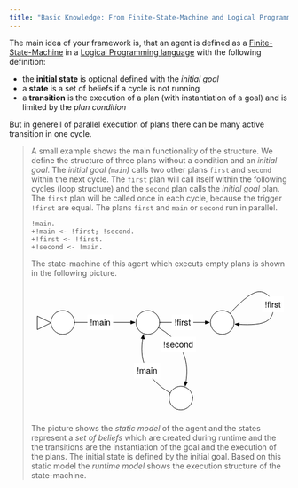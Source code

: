 ```yaml
---
title: "Basic Knowledge: From Finite-State-Machine and Logical Programming to an Agent"
---
```


The main idea of your framework is, that an agent is defined as a [Finite-State-Machine](../basic-finitestatemachine) in a [Logical Programming language](../basic-logicalprogramming) with the following definition:

* the __initial state__ is optional defined with the _initial goal_
* a __state__ is a set of beliefs if a cycle is not running
* a __transition__ is the execution of a plan (with instantiation of a goal) and is limited by the _plan condition_

But in generell of parallel execution of plans there can be many active transition in one cycle. 

> A small example shows the main functionality of the structure. We define the structure of three plans without a condition and an _initial goal_. The _initial goal (```main```)_ calls two other plans ```first``` and ```second``` within the next cycle. The ```first``` plan will call itself within the following cycles (loop structure) and the ```second``` plan calls the _initial goal_ plan.  The ```first``` plan will be called once in each cycle, because the trigger ```!first``` are equal. The plans ```first``` and ```main``` or ```second``` run in parallel.
> 
> <pre><code class="lightjason">!main.
> +!main <- !first; !second.
> +!first <- !first.
> +!second <- !main.
> </code></pre>
> 
> The state-machine of this agent which executs empty plans is shown in the following picture.
>
> <svg xmlns="http://www.w3.org/2000/svg" xmlns:xl="http://www.w3.org/1999/xlink" version="1.1" viewBox="71 51 490 248" width="490pt" height="248pt" xmlns:dc="http://purl.org/dc/elements/1.1/"><metadata> Produced by OmniGraffle 6.6.1 <dc:date>2016-09-18 19:43:24 +0000</dc:date></metadata><defs><marker orient="auto" overflow="visible" markerUnits="strokeWidth" id="FilledArrow_Marker" viewBox="-1 -4 10 8" markerWidth="10" markerHeight="8" color="black"><g><path d="M 8 0 L 0 -3 L 0 3 Z" fill="currentColor" stroke="currentColor" stroke-width="1"/></g></marker><marker orient="auto" overflow="visible" markerUnits="strokeWidth" id="FilledArrow_Marker_2" viewBox="-9 -4 10 8" markerWidth="10" markerHeight="8" color="black"><g><path d="M -8 0 L 0 3 L 0 -3 Z" fill="currentColor" stroke="currentColor" stroke-width="1"/></g></marker><font-face font-family="Helvetica Neue" font-size="16" panose-1="2 0 5 3 0 0 0 2 0 4" units-per-em="1000" underline-position="-100" underline-thickness="50" slope="0" x-height="517" cap-height="714" ascent="951.99585" descent="-212.99744" font-weight="500"><font-face-src><font-face-name name="HelveticaNeue"/></font-face-src></font-face></defs><g stroke="none" stroke-opacity="1" stroke-dasharray="none" fill="none" fill-opacity="1"><g><circle id="init" cx="130.5" cy="121.5" r="22.500036" fill="white"/><circle cx="130.5" cy="121.5" r="22.500036" stroke="black" stroke-linecap="round" stroke-linejoin="round" stroke-width="1"/><path d="M 82.5 109.5 L 108 122.25 L 82.5 135 Z" fill="white"/><path d="M 82.5 109.5 L 108 122.25 L 82.5 135 Z" stroke="black" stroke-linecap="round" stroke-linejoin="round" stroke-width="1"/><circle id="main" cx="292.5" cy="121.5" r="22.500036" fill="white"/><circle cx="292.5" cy="121.5" r="22.500036" stroke="black" stroke-linecap="round" stroke-linejoin="round" stroke-width="1"/><circle id="first" cx="434.3764" cy="121.5" r="22.500036" fill="white"/><circle cx="434.3764" cy="121.5" r="22.500036" stroke="black" stroke-linecap="round" stroke-linejoin="round" stroke-width="1"/><circle id="second" cx="355.5" cy="265.5" r="22.500036" fill="white"/><circle cx="355.5" cy="265.5" r="22.500036" stroke="black" stroke-linecap="round" stroke-linejoin="round" stroke-width="1"/><line x1="153.00001" y1="121.5" x2="260.09999" y2="121.5" marker-end="url(#FilledArrow_Marker)" stroke="black" stroke-linecap="round" stroke-linejoin="round" stroke-width="1"/><line x1="315.00001" y1="121.5" x2="401.9764" y2="121.5" marker-end="url(#FilledArrow_Marker)" stroke="black" stroke-linecap="round" stroke-linejoin="round" stroke-width="1"/><path d="M 312.76819 131.283986 C 328.62153 140.46309 349.65398 156.35196 360 180 C 368.30788 198.98943 367.90656 218.82563 365.10382 234.60593" marker-end="url(#FilledArrow_Marker)" stroke="black" stroke-linecap="round" stroke-linejoin="round" stroke-width="1"/><path d="M 282.89618 152.39407 C 280.09344 168.17438 279.69212 188.01057 288 207 C 298.34602 230.64805 319.37848 246.53692 335.23182 255.71602" marker-start="url(#FilledArrow_Marker_2)" stroke="black" stroke-linecap="round" stroke-linejoin="round" stroke-width="1"/><path d="M 448.93856 104.34639 C 464.21743 87.37744 488.17005 63.812963 504 63 C 528.8242 61.725127 541.7247 100.42666 522 117 C 511.4142 125.89452 486.95324 126.53818 466.55897 125.22525" marker-end="url(#FilledArrow_Marker)" stroke="black" stroke-linecap="round" stroke-linejoin="round" stroke-width="1"/><rect x="177.51519" y="106.5" width="49" height="30" fill="white"/><text transform="translate(182.51519 112.276)" fill="black"><tspan font-family="Helvetica Neue" font-size="16" font-weight="500" fill="black" x=".084" y="15" textLength="38.832">!main</tspan></text><rect x="338.20016" y="106.5" width="41" height="30" fill="white"/><text transform="translate(343.20016 112.276)" fill="black"><tspan font-family="Helvetica Neue" font-size="16" font-weight="500" fill="black" x=".1" y="15" textLength="30.800">!first</tspan></text><rect x="510.2914" y="72.277704" width="41" height="30" fill="white"/><text transform="translate(515.2914 78.053705)" fill="black"><tspan font-family="Helvetica Neue" font-size="16" font-weight="500" fill="black" x=".1" y="15" textLength="30,800">!first</tspan></text><rect x="317.01628" y="148.74509" width="67" height="30" fill="white"/><text transform="translate(322.01628 154.52109)" fill="black"><tspan font-family="Helvetica Neue" font-size="16" font-weight="500" fill="black" x=".052" y="15" textLength="56.896">!second</tspan></text><rect x="266.61718" y="198.33556" width="49" height="30" fill="white"/><text transform="translate(271.61718 204.11156)" fill="black"><tspan font-family="Helvetica Neue" font-size="16" font-weight="500" fill="black" x=".084" y="15" textLength="38.832">!main</tspan></text></g></g></svg>
> 
> The picture shows the _static model_ of the agent and the states represent a _set of beliefs_ which are created during runtime and the the transitions are the instantiation of the goal and the execution of the plans. The initial state is defined by the initial goal.
> Based on this static model the _runtime model_ shows the execution structure of the state-machine.
